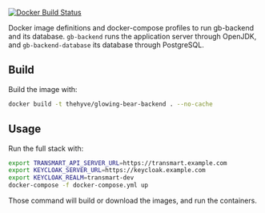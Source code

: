 [![Docker Build Status](https://img.shields.io/docker/pulls/thehyve/glowing-bear-backend.svg)](https://hub.docker.com/r/thehyve/glowing-bear-backend)

Docker image definitions and docker-compose profiles to run gb-backend and its database.
`gb-backend` runs the application server through OpenJDK, and `gb-backend-database` its database through PostgreSQL.

## Build
Build the image with:
```bash
docker build -t thehyve/glowing-bear-backend . --no-cache
```

## Usage
Run the full stack with:
```bash
export TRANSMART_API_SERVER_URL=https://transmart.example.com
export KEYCLOAK_SERVER_URL=https://keycloak.example.com
export KEYCLOAK_REALM=transmart-dev
docker-compose -f docker-compose.yml up
```

Those command will build or download the images, and run the containers.
